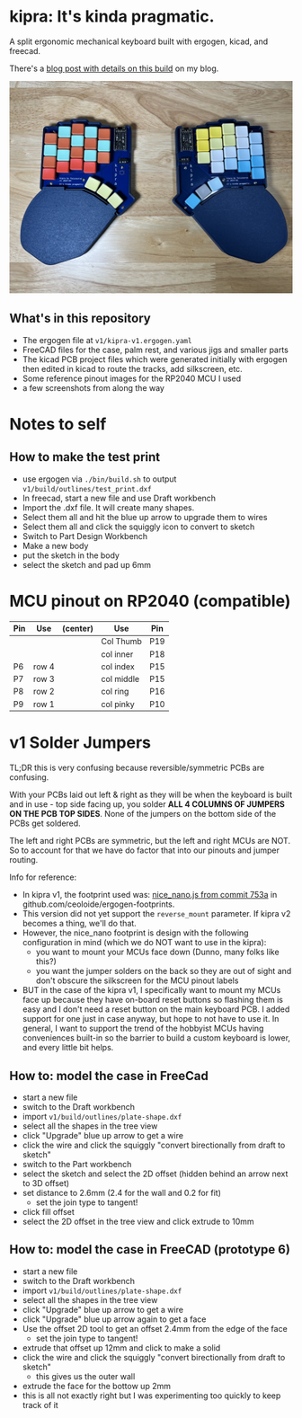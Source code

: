 # kipra: It's kinda pragmatic.

A split ergonomic mechanical keyboard built with ergogen, kicad, and freecad.

There's a [blog post with details on this build](https://peterlyons.com/problog/2024/05/kipra-keyboard/) on my blog.

![kipra v1](kipra-v1.jpg)

## What's in this repository

- The ergogen file at `v1/kipra-v1.ergogen.yaml`
- FreeCAD files for the case, palm rest, and various jigs and smaller parts
- The kicad PCB project files which were generated initially with ergogen then edited in kicad to route the tracks, add silkscreen, etc.
- Some reference pinout images for the RP2040 MCU I used
- a few screenshots from along the way

# Notes to self

## How to make the test print

- use ergogen via `./bin/build.sh` to output `v1/build/outlines/test_print.dxf`
- In freecad, start a new file and use Draft workbench
- Import the .dxf file. It will create many shapes.
- Select them all and hit the blue up arrow to upgrade them to wires
- Select them all and click the squiggly icon to convert to sketch
- Switch to Part Design Workbench
- Make a new body
- put the sketch in the body
- select the sketch and pad up 6mm

# MCU pinout on RP2040 (compatible)

| Pin | Use   | (center) | Use        | Pin |
| --- | ----- | -------- | ---------- | --- |
|     |       |          | Col Thumb  | P19 |
|     |       |          | col inner  | P18 |
| P6  | row 4 |          | col index  | P15 |
| P7  | row 3 |          | col middle | P15 |
| P8  | row 2 |          | col ring   | P16 |
| P9  | row 1 |          | col pinky  | P10 |

# v1 Solder Jumpers

TL;DR this is very confusing because reversible/symmetric PCBs are confusing.

With your PCBs laid out left & right as they will be when the keyboard is built and in use - top side facing up, you solder **ALL 4 COLUMNS OF JUMPERS ON THE PCB TOP SIDES**. None of the jumpers on the bottom side of the PCBs get soldered.

The left and right PCBs are symmetric, but the left and right MCUs are NOT. So to account for that we have do factor that into our pinouts and jumper routing.

Info for reference:

- In kipra v1, the footprint used was: [nice_nano.js from commit 753a](https://github.com/ceoloide/ergogen-footprints/blob/753a3464b552da21bd121a076ddfa4b47fadcfe8/nice_nano.js) in github.com/ceoloide/ergogen-footprints.
- This version did not yet support the `reverse_mount` parameter. If kipra v2 becomes a thing, we'll do that.
- However, the nice_nano footprint is design with the following configuration in mind (which we do NOT want to use in the kipra):
  - you want to mount your MCUs face down (Dunno, many folks like this?)
  - you want the jumper solders on the back so they are out of sight and don't obscure the silkscreen for the MCU pinout labels
- BUT in the case of the kipra v1, I specifically want to mount my MCUs face up because they have on-board reset buttons so flashing them is easy and I don't need a reset button on the main keyboard PCB. I added support for one just in case anyway, but hope to not have to use it. In general, I want to support the trend of the hobbyist MCUs having conveniences built-in so the barrier to build a custom keyboard is lower, and every little bit helps.


## How to: model the case in FreeCad

- start a new file
- switch to the Draft workbench
- import `v1/build/outlines/plate-shape.dxf`
- select all the shapes in the tree view
- click "Upgrade" blue up arrow to get a wire
- click the wire and click the squiggly "convert birectionally from draft to sketch"
- switch to the Part workbench
- select the sketch and select the 2D offset (hidden behind an arrow next to 3D offset)
- set distance to 2.6mm (2.4 for the wall and 0.2 for fit)
  - set the join type to tangent!
- click fill offset
- select the 2D offset in the tree view and click extrude to 10mm

## How to: model the case in FreeCAD (prototype 6)
- start a new file
- switch to the Draft workbench
- import `v1/build/outlines/plate-shape.dxf`
- select all the shapes in the tree view
- click "Upgrade" blue up arrow to get a wire
- click "Upgrade" blue up arrow again to get a face
- Use the offset 2D tool to get an offset 2.4mm from the edge of the face
  - set the join type to tangent!
- extrude that offset up 12mm and click to make a solid
- click the wire and click the squiggly "convert birectionally from draft to sketch"
  - this gives us the outer wall
- extrude the face for the bottow up 2mm
- this is all not exactly right but I was experimenting too quickly to keep track of it
